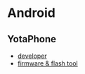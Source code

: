 # Android

## YotaPhone
* [developer](https://yotaphone.com/developer/)
* [firmware & flash tool](ftp://fw.ydevices.com/)